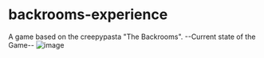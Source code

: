 # backrooms-experience
A game based on the creepypasta "The Backrooms".
--Current state of the Game--
![image](https://user-images.githubusercontent.com/62732315/148222953-00958c60-86b8-4311-84c1-09cd0b4754ef.png)
